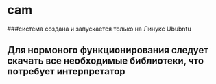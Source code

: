 # cam
###система создана и запускается только на Линукс Ububntu
## Для нормоного функционирования следует скачать все необходимые библиотеки, что потребует интерпретатор
